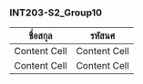 ### INT203-S2_Group10
| ชื่อสกุล | รหัสนศ |
| ------------- | ------------- |
| Content Cell  | Content Cell  |
| Content Cell  | Content Cell  |
